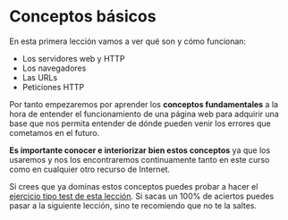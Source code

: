 # Conceptos básicos

En esta primera lección vamos a ver qué son y cómo funcionan:
* Los servidores web y HTTP
* Los navegadores
* Las URLs
* Peticiones HTTP

Por tanto empezaremos por aprender los **conceptos fundamentales** a la hora de entender el funcionamiento de una página web para adquirir una base que nos permita entender de dónde pueden venir los errores que cometamos en el futuro. 

**Es importante conocer e interiorizar bien estos conceptos** ya que los usaremos y nos los encontraremos continuamente tanto en este curso como en cualquier otro recurso de Internet.

Si crees que ya dominas estos conceptos puedes probar a hacer el [ejercicio tipo test de esta lección](http://www.cursohtml5desdecero.com/tests/leccion1.html). Si sacas un 100% de aciertos puedes pasar a la siguiente lección, sino te recomiendo que no te la saltes.